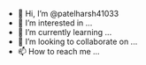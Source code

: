 - 👋 Hi, I’m @patelharsh41033
- 👀 I’m interested in ...
- 🌱 I’m currently learning ...
- 💞️ I’m looking to collaborate on ...
- 📫 How to reach me ...

<!---
patelharsh41033/patelharsh41033 is a ✨ special ✨ repository because its `README.md` (this file) appears on your GitHub profile.
You can click the Preview link to take a look at your changes.
--->
